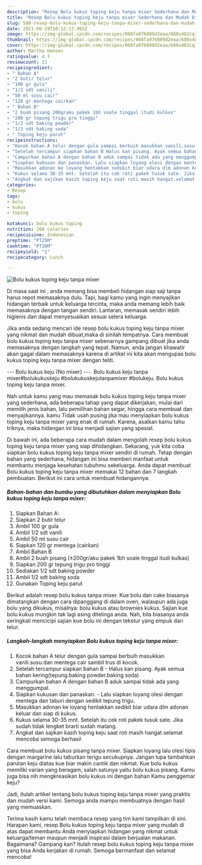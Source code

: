 ```yaml
---
description: "Resep Bolu kukus toping keju tanpa mixer Sederhana dan Mudah Dibuat"
title: "Resep Bolu kukus toping keju tanpa mixer Sederhana dan Mudah Dibuat"
slug: 580-resep-bolu-kukus-toping-keju-tanpa-mixer-sederhana-dan-mudah-dibuat
date: 2021-06-29T10:12:17.965Z
image: https://img-global.cpcdn.com/recipes/068fa976809d2eaa/680x482cq70/bolu-kukus-toping-keju-tanpa-mixer-foto-resep-utama.jpg
thumbnail: https://img-global.cpcdn.com/recipes/068fa976809d2eaa/680x482cq70/bolu-kukus-toping-keju-tanpa-mixer-foto-resep-utama.jpg
cover: https://img-global.cpcdn.com/recipes/068fa976809d2eaa/680x482cq70/bolu-kukus-toping-keju-tanpa-mixer-foto-resep-utama.jpg
author: Martha Hansen
ratingvalue: 4.7
reviewcount: 13
recipeingredient:
- " Bahan A"
- "2 butir telur"
- "100 gr gula"
- "1/2 sdt vanili"
- "50 ml susu cair"
- "120 gr mentega cairkan"
- " Bahan B"
- "2 buah pisang 200graku pakek 1bh soale tinggal itudi kulkas"
- "200 gr tepung trigu pro tinggi"
- "1/2 sdt baking powder"
- "1/2 sdt baking soda"
- " Toping keju parut"
recipeinstructions:
- "Kocok bahan A telur dengan gula sampai berbuih masukkan vanili.susu.dan mentega cair sambil trus di kocok."
- "Setelah tercampur siapkan bahan B Halus kan pisang. Ayak semua bahan kering(tepung.baking powder.baking soda)"
- "Campurkan bahan A dengan bahan B aduk sampai tidak ada yang menggumpal."
- "Siapkan kukusan dan panaskan. Lalu siapkan loyang olesi dengan mentega dan taburi dengan sedikit tepung trigu."
- "Masukkan adonan ke loyang hentakkan sedikit biar udara dlm adonan keluar dan siap di kukus."
- "Kukus selama 30-35 mnt. Setelah itu cek roti pakek tusuk sate. Jika sudah tidak lengket brarti sudah matang."
- "Angkat dan sajikan kasih toping keju saat roti masih hangat.selamat mencoba semoga berhasil"
categories:
- Resep
tags:
- bolu
- kukus
- toping

katakunci: bolu kukus toping 
nutrition: 268 calories
recipecuisine: Indonesian
preptime: "PT25M"
cooktime: "PT38M"
recipeyield: "1"
recipecategory: Lunch

---
```



![Bolu kukus toping keju tanpa mixer](https://img-global.cpcdn.com/recipes/068fa976809d2eaa/680x482cq70/bolu-kukus-toping-keju-tanpa-mixer-foto-resep-utama.jpg)

Di masa  saat ini , anda memang bisa membeli hidangan siap saji tanpa harus repot memasaknya dulu. Tapi, bagi kamu yang ingin menyajikan hidangan terbaik untuk keluarga tercinta, maka anda memang lebih baik memasaknya dengan tangan sendiri. Lantaran, memasak sendiri lebih higienis dan dapat menyesuaikan sesuai selera keluarga.

Jika anda sedang mencari ide resep bolu kukus toping keju tanpa mixer yang nikmat dan mudah dibuat,maka di sinilah tempatnya. Cara membuat bolu kukus toping keju tanpa mixer  sebenarnya gampang dibuat jika anda memasaknya dengan langkah yang tepat. Namun, anda jangan khawatir akan gagal dalam memasaknya 
karena di artikel ini kita akan mengupas bolu kukus toping keju tanpa mixer dengan teliti.  

--- Bolu kukus keju (No mixer) ---. Bolu kukus keju tanpa mixer#bolukukuskeju #bolukukuskejutanpamixer #bolukeju. Bolu kukus toping keju tanpa mixer.

Nah untuk kamu yang mau memasak bolu kukus toping keju tanpa mixer yang sederhana, ada beberapa tahap yang dapat dikerjakan, mulai dari memilih jenis bahan, lalu pemilihan bahan segar, hingga cara membuat dan menyajikannya. kamu Tidak usah pusing jika mau menyiapkan bolu kukus toping keju tanpa mixer yang enak di rumah. Karena, asalkan kamu  tahu triknya, maka hidangan ini bisa menjadi sajian yang spesial.

Di bawah ini, ada beberapa cara mudah dalam mengolah resep bolu kukus toping keju tanpa mixer yang siap dihidangkan. Sekarang, yuk kita coba siapkan bolu kukus toping keju tanpa mixer sendiri di rumah. Tetap dengan bahan yang sederhana, hidangan ini bisa memberi manfaat untuk membantu menjaga kesehatan tubuhmu sekeluarga. Anda dapat membuat Bolu kukus toping keju tanpa mixer memakai 12 bahan dan 7 langkah pembuatan. Berikut ini cara untuk membuat hidangannya.

<!--inarticleads1-->

##### Bahan-bahan dan bumbu yang dibutuhkan dalam menyiapkan Bolu kukus toping keju tanpa mixer:

1. Siapkan  Bahan A:
1. Siapkan 2 butir telur
1. Ambil 100 gr gula
1. Ambil 1/2 sdt vanili
1. Ambil 50 ml susu cair
1. Siapkan 120 gr mentega (cairkan)
1. Ambil  Bahan B
1. Ambil 2 buah pisang (±200gr/aku pakek 1bh soale tinggal itudi kulkas)
1. Siapkan 200 gr tepung trigu pro tinggi
1. Sediakan 1/2 sdt baking powder
1. Ambil 1/2 sdt baking soda
1. Gunakan  Toping keju parut


Berikut adalah resep bolu kukus tanpa mixer. Kue bolu dan cake biasanya dimatangkan dengan cara dipanggang di dalam oven, walaupun ada juga bolu yang dikukus, misalnya: bolu kukus atau brownies kukus. Sajian kue bolu kukus mungkin tak lagi asing ditelinga anda. Nah, bila biasanya anda seringkali mencicipi sajian kue bolu ini dengan tekstur yang empuk dari telur. 

<!--inarticleads2-->

##### Langkah-langkah menyiapkan Bolu kukus toping keju tanpa mixer:

1. Kocok bahan A telur dengan gula sampai berbuih masukkan vanili.susu.dan mentega cair sambil trus di kocok.
1. Setelah tercampur siapkan bahan B - Halus kan pisang. Ayak semua bahan kering(tepung.baking powder.baking soda)
1. Campurkan bahan A dengan bahan B aduk sampai tidak ada yang menggumpal.
1. Siapkan kukusan dan panaskan. - Lalu siapkan loyang olesi dengan mentega dan taburi dengan sedikit tepung trigu.
1. Masukkan adonan ke loyang hentakkan sedikit biar udara dlm adonan keluar dan siap di kukus.
1. Kukus selama 30-35 mnt. Setelah itu cek roti pakek tusuk sate. Jika sudah tidak lengket brarti sudah matang.
1. Angkat dan sajikan kasih toping keju saat roti masih hangat.selamat mencoba semoga berhasil


Cara membuat bolu kukus pisang tanpa mixer. Siapkan loyang lalu olesi tipis dengan margarine lalu taburkan terigu secukupnya. Jangan lupa tambahkan parutan keju diatas kue biar makin cantik dan nikmat. Kue bolu kukus memiliki varian yang beragam, salah satunya yaitu bolu kukus pisang. Kamu juga bisa nih mengkreasikan bolu kukus ini dengan bahan Kamu penggemar keju? 

Jadi, itulah artikel tentang  bolu kukus toping keju tanpa mixer  yang praktis dan mudah versi kami. Semoga anda mampu membuatnya dengan hasil yang memuaskan. 

Terima kasih kamu telah membaca resep yang tim kami tampilkan di sini. Harapan kami, resep  Bolu kukus toping keju tanpa mixer yang mudah di atas dapat membantu Anda menyiapkan hidangan yang nikmat untuk keluarga/teman maupun menjadi inspirasi dalam berjualan makanan. Bagaimana? Gampang kan? Itulah resep bolu kukus toping keju tanpa mixer yang bisa Anda kerjakan di rumah. Semoga bermanfaat dan selamat mencoba!


